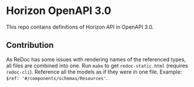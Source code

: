 # Horizon OpenAPI 3.0

This repo contains definitions of Horizon API in OpenAPI 3.0.

## Contribution

As ReDoc has some issues with rendering names of the referenced types, all files are combined into one.
Run `make` to get `redoc-static.html` (requires `redoc-cli`).
Reference all the models as if they were in one file. Example: `$ref: '#/components/schemas/Resources'`.